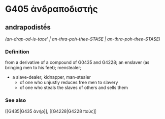 # G405 ἀνδραποδιστής

## andrapodistḗs

_(an-drap-od-is-tace' | an-thra-poh-thee-STASE | an-thra-poh-thee-STASE)_

### Definition

from a derivative of a compound of G0435 and G4228; an enslaver (as bringing men to his feet); menstealer; 

- a slave-dealer, kidnapper, man-stealer
  - of one who unjustly reduces free men to slavery
  - of one who steals the slaves of others and sells them

### See also

[[G435|G435 ἀνήρ]], [[G4228|G4228 πούς]]
